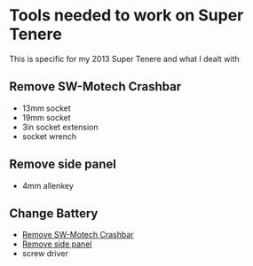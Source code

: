 # Tools needed to work on Super Tenere

This is specific for my 2013 Super Tenere and what I dealt with

## Remove SW-Motech Crashbar

- 13mm socket
- 19mm socket
- 3in socket extension
- socket wrench

## Remove side panel
- 4mm allenkey

## Change Battery 
- [Remove SW-Motech Crashbar](#remove-sw-motech-crashbar)
- [Remove side panel](#remove-side-panel)
- screw driver
